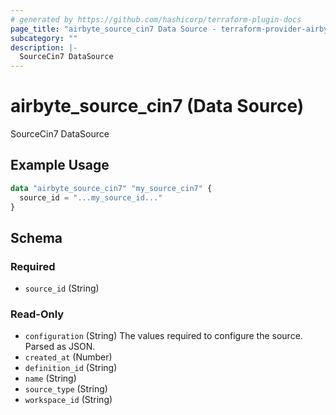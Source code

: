 ```yaml
---
# generated by https://github.com/hashicorp/terraform-plugin-docs
page_title: "airbyte_source_cin7 Data Source - terraform-provider-airbyte"
subcategory: ""
description: |-
  SourceCin7 DataSource
---
```


# airbyte_source_cin7 (Data Source)

SourceCin7 DataSource

## Example Usage

```terraform
data "airbyte_source_cin7" "my_source_cin7" {
  source_id = "...my_source_id..."
}
```

<!-- schema generated by tfplugindocs -->
## Schema

### Required

- `source_id` (String)

### Read-Only

- `configuration` (String) The values required to configure the source. Parsed as JSON.
- `created_at` (Number)
- `definition_id` (String)
- `name` (String)
- `source_type` (String)
- `workspace_id` (String)
